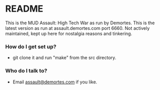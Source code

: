 # README #

This is the MUD Assault: High Tech War as run by Demortes. This is the latest version as run at assault.demortes.com port 6660. Not actively maintained, kept up here for nostalgia reasons and tinkering.

### How do I get set up? ###

* git clone it and run "make" from the src directory.

### Who do I talk to? ###

* Email assault@demortes.com if you like.